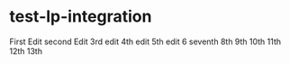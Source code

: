 # test-lp-integration
First Edit
second Edit
3rd edit
4th edit
5th edit
6
seventh
8th
9th
10th
11th
12th
13th